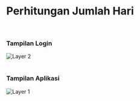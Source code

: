 # Perhitungan Jumlah Hari
</br>

### Tampilan Login
![Layer 2](https://user-images.githubusercontent.com/90718856/202606105-18112a8d-5eb9-4f27-b49e-0e49878ad801.png)
</br></br>

### Tampilan Aplikasi
![Layer 1](https://user-images.githubusercontent.com/90718856/198613275-1fd6b9e5-8116-4a4c-bed4-75e461f374e3.png)
